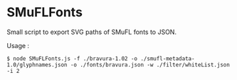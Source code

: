 SMuFLFonts
=============

Small script to export SVG paths of SMuFL fonts to JSON.

Usage :

```
$ node SMuFLFonts.js -f ./bravura-1.02 -o ./smufl-metadata-1.0/glyphnames.json -o ./fonts/bravura.json -w ./filter/whiteList.json -i 2
```
